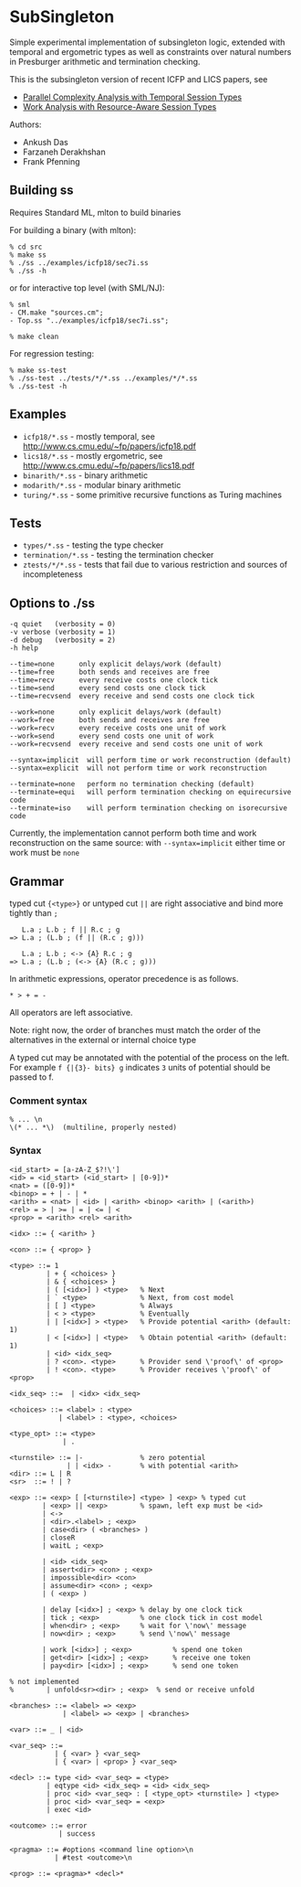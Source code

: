 # SubSingleton

Simple experimental implementation of subsingleton logic, extended
with temporal and ergometric types as well as constraints over natural
numbers in Presburger arithmetic and termination checking.

This is the subsingleton version of recent ICFP and LICS papers, see

- [Parallel Complexity Analysis with Temporal Session Types](http://www.cs.cmu.edu/~fp/papers/icfp18.pdf)
- [Work Analysis with Resource-Aware Session Types](http://www.cs.cmu.edu/~fp/papers/lics18.pdf)

Authors:

- Ankush Das
- Farzaneh Derakhshan
- Frank Pfenning

## Building ss

Requires Standard ML, mlton to build binaries

For building a binary (with mlton):

```
% cd src
% make ss
% ./ss ../examples/icfp18/sec7i.ss
% ./ss -h
```

or for interactive top level (with SML/NJ):

```
% sml
- CM.make "sources.cm";
- Top.ss "../examples/icfp18/sec7i.ss";

% make clean
```

For regression testing:

```
% make ss-test
% ./ss-test ../tests/*/*.ss ../examples/*/*.ss
% ./ss-test -h
```

## Examples

- `icfp18/*.ss`    - mostly temporal, see http://www.cs.cmu.edu/~fp/papers/icfp18.pdf
- `lics18/*.ss`    - mostly ergometric, see http://www.cs.cmu.edu/~fp/papers/lics18.pdf
- `binarith/*.ss`  - binary arithmetic
- `modarith/*.ss`  - modular binary arithmetic
- `turing/*.ss`    - some primitive recursive functions as Turing machines

## Tests

- `types/*.ss`       - testing the type checker
- `termination/*.ss` - testing the termination checker
- `ztests/*/*.ss`  - tests that fail due to various restriction and sources of incompleteness

## Options to ./ss

```
-q quiet   (verbosity = 0) 
-v verbose (verbosity = 1)
-d debug   (verbosity = 2)
-h help

--time=none      only explicit delays/work (default)
--time=free      both sends and receives are free
--time=recv      every receive costs one clock tick
--time=send      every send costs one clock tick 
--time=recvsend  every receive and send costs one clock tick

--work=none      only explicit delays/work (default)
--work=free      both sends and receives are free
--work=recv      every receive costs one unit of work
--work=send      every send costs one unit of work
--work=recvsend  every receive and send costs one unit of work

--syntax=implicit  will perform time or work reconstruction (default)
--syntax=explicit  will not perform time or work reconstruction

--terminate=none   perform no termination checking (default)
--terminate=equi   will perform termination checking on equirecursive code
--terminate=iso    will perform termination checking on isorecursive code
```

Currently, the implementation cannot perform both time
and work reconstruction on the same source: with `--syntax=implicit`
either time or work must be `none`

## Grammar 

typed cut `{<type>}` or untyped cut `||`
are right associative and bind more
tightly than `;`

```
   L.a ; L.b ; f || R.c ; g
=> L.a ; (L.b ; (f || (R.c ; g)))

   L.a ; L.b ; <-> {A} R.c ; g
=> L.a ; (L.b ; (<-> {A} (R.c ; g)))
```

In arithmetic expressions, operator precedence is as follows.

```
* > + = -
```

All operators are left associative.

Note: right now, the order of branches must match
the order of the alternatives in the external or
internal choice type

A typed cut may be annotated with the
potential of the process on the left.  For example
`f {|{3}- bits} g`
indicates `3` units of potential should be passed to f.

### Comment syntax

```
% ... \n
\(* ... *\)  (multiline, properly nested)
```

### Syntax

```
<id_start> = [a-zA-Z_$?!\']
<id> = <id_start> (<id_start> | [0-9])*
<nat> = ([0-9])*
<binop> = + | - | *
<arith> = <nat> | <id> | <arith> <binop> <arith> | (<arith>)
<rel> = > | >= | = | <= | <
<prop> = <arith> <rel> <arith>

<idx> ::= { <arith> }

<con> ::= { <prop> }

<type> ::= 1
         | + { <choices> }
         | & { <choices> }
         | ( [<idx>] ) <type>   % Next
         | ` <type>             % Next, from cost model
         | [ ] <type>           % Always
         | < > <type>           % Eventually
         | | [<idx>] > <type>   % Provide potential <arith> (default: 1)
         | < [<idx>] | <type>   % Obtain potential <arith> (default: 1)
         | <id> <idx_seq>
         | ? <con>. <type>      % Provider send \'proof\' of <prop>
         | ! <con>. <type>      % Provider receives \'proof\' of <prop>

<idx_seq> ::=  | <idx> <idx_seq>

<choices> ::= <label> : <type>
            | <label> : <type>, <choices>

<type_opt> ::= <type>
             | .

<turnstile> ::= |-              % zero potential
              | | <idx> -       % with potential <arith>
<dir> ::= L | R
<sr>  ::= ! | ?

<exp> ::= <exp> [ [<turnstile>] <type> ] <exp> % typed cut
        | <exp> || <exp>        % spawn, left exp must be <id>
        | <->
        | <dir>.<label> ; <exp>
        | case<dir> ( <branches> )
        | closeR
        | waitL ; <exp>

        | <id> <idx_seq>
        | assert<dir> <con> ; <exp> 
        | impossible<dir> <con>
        | assume<dir> <con> ; <exp>
        | ( <exp> )

        | delay [<idx>] ; <exp> % delay by one clock tick
        | tick ; <exp>          % one clock tick in cost model
        | when<dir> ; <exp>     % wait for \'now\' message
        | now<dir> ; <exp>      % send \'now\' message

        | work [<idx>] ; <exp>          % spend one token
        | get<dir> [<idx>] ; <exp>      % receive one token
        | pay<dir> [<idx>] ; <exp>      % send one token

% not implemented
%        | unfold<sr><dir> ; <exp>  % send or receive unfold

<branches> ::= <label> => <exp>
             | <label> => <exp> | <branches>

<var> ::= _ | <id>

<var_seq> ::=
           | { <var> } <var_seq>
           | { <var> | <prop> } <var_seq>

<decl> ::= type <id> <var_seq> = <type>
         | eqtype <id> <idx_seq> = <id> <idx_seq>
         | proc <id> <var_seq> : [ <type_opt> <turnstile> ] <type>
         | proc <id> <var_seq> = <exp>
         | exec <id>

<outcome> ::= error
            | success

<pragma> ::= #options <command line option>\n
           | #test <outcome>\n

<prog> ::= <pragma>* <decl>*
```

